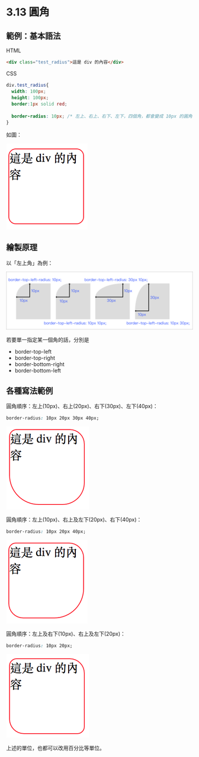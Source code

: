 # 3.13 圓角

## 範例：基本語法

HTML

```html
<div class="test_radius">這是 div 的內容</div>
```

CSS

```css
div.test_radius{
  width: 100px;
  height: 100px;
  border:1px solid red;

  border-radius: 10px; /* 左上、右上、右下、左下，四個角，都會變成 10px 的圓角 */
}
```

如圖：

![](/assets/border_radius1.png)

## 繪製原理

以「左上角」為例：

![](/assets/border_radius_theory.png)

若要單一指定某一個角的話，分別是

* border-top-left
* border-top-right
* border-bottom-right
* border-bottom-left

## 各種寫法範例

圓角順序：左上\(10px\)、右上\(20px\)、右下\(30px\)、左下\(40px\)：

```css
border-radius: 10px 20px 30px 40px;
```

![](/assets/border_radius_ex3.png)

圓角順序：左上\(10px\)、右上及左下\(20px\)、右下\(40px\)：

```css
border-radius: 10px 20px 40px;
```

![](/assets/border_radius_ex2.png)

圓角順序：左上及右下\(10px\)、右上及左下\(20px\)：

```css
border-radius: 10px 20px;
```

![](/assets/border_radius_ex1.png)

上述的單位，也都可以改用百分比等單位。

